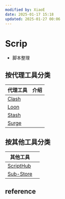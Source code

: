 ```yaml
---
modified by: XiaoE
date: 2025-01-17 15:18
updated: 2025-01-27 00:06
---
```

# Scrip
-  脚本整理

## 按代理工具分类

| 代理工具  | 介绍  |
| ----- | --- |
| [Clash](https://github.com/LaolunsiG/PCR/tree/main/Scripts/Clash) |     |
| [Loon](https://github.com/LaolunsiG/PCR/tree/main/Scripts/Loon)  |     |
| [Stash](https://github.com/LaolunsiG/PCR/tree/main/Scripts/Stash) |     |
| [Surge](https://github.com/LaolunsiG/PCR/tree/main/Scripts/Surge) |     |

## 按其他工具分类

| 其他工具      |     |
| --------- | --- |
| [ScriptHub](https://github.com/LaolunsiG/PCR/tree/main/Scripts/ScriptHub) |     |
| [Sub-Store](https://github.com/LaolunsiG/PCR/tree/main/Scripts/Sub-Store) |     |

## reference
